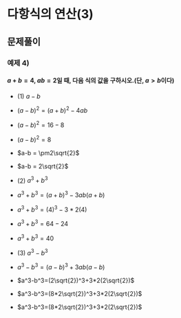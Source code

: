 # 다항식의 연산(3)

## 문제풀이

### 예제 4)
#### $a+b=4$, $ab=2$일 때, 다음 식의 값을 구하시오.(단, $a>b$이다)
- (1) $a-b$
- $(a-b)^2 = (a+b)^2 - 4ab$
- $(a-b)^2 = 16-8$
- $(a-b)^2 = 8$
- $a-b = \pm2\sqrt{2}$
- $a-b = 2\sqrt{2}$

- (2) $a^3+b^3$
- $a^3+b^3=(a+b)^3-3ab(a+b)$
- $a^3+b^3=(4)^3-3*2(4)$
- $a^3+b^3=64-24$
- $a^3+b^3=40$

- (3) $a^3-b^3$
- $a^3-b^3=(a-b)^3+3ab(a-b)$
- $a^3-b^3=(2\sqrt{2})^3+3*2(2\sqrt{2})$
- $a^3-b^3=(8*2\sqrt{2})^3+3*2(2\sqrt{2})$
- $a^3-b^3=(8*2\sqrt{2})^3+3*2(2\sqrt{2})$